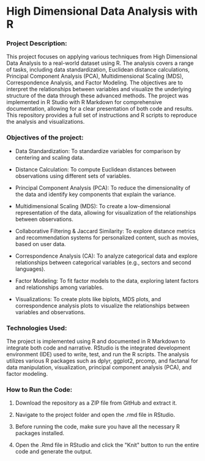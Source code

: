 # High Dimensional Data Analysis with R

### Project Description:

This project focuses on applying various techniques from High Dimensional Data Analysis to a real-world dataset using R. The analysis covers a range of tasks, including data standardization, Euclidean distance calculations, Principal Component Analysis (PCA), Multidimensional Scaling (MDS), Correspondence Analysis, and Factor Modeling. The objectives are to interpret the relationships between variables and visualize the underlying structure of the data through these advanced methods. The project was implemented in R Studio with R Markdown for comprehensive documentation, allowing for a clear presentation of both code and results. This repository provides a full set of instructions and R scripts to reproduce the analysis and visualizations.

### Objectives of the project:

- Data Standardization: To standardize variables for comparison by centering and scaling data.
  
- Distance Calculation: To compute Euclidean distances between observations using different sets of variables.
  
- Principal Component Analysis (PCA): To reduce the dimensionality of the data and identify key components that explain the variance.
  
- Multidimensional Scaling (MDS): To create a low-dimensional representation of the data, allowing for visualization of the relationships between observations.
  
- Collaborative Filtering & Jaccard Similarity: To explore distance metrics and recommendation systems for personalized content, such as movies, based on user data.
  
- Correspondence Analysis (CA): To analyze categorical data and explore relationships between categorical variables (e.g., sectors and second languages).
  
- Factor Modeling: To fit factor models to the data, exploring latent factors and relationships among variables.
  
- Visualizations: To create plots like biplots, MDS plots, and correspondence analysis plots to visualize the relationships between variables and observations.

### Technologies Used:

The project is implemented using R and documented in R Markdown to integrate both code and narrative. RStudio is the integrated development environment (IDE) used to write, test, and run the R scripts. The analysis utilizes various R packages such as dplyr, ggplot2, prcomp, and factanal for data manipulation, visualization, principal component analysis (PCA), and factor modeling.

### How to Run the Code:

1. Download the repository as a ZIP file from GitHub and extract it.

2. Navigate to the project folder and open the .rmd file in RStudio.

3. Before running the code, make sure you have all the necessary R packages installed.

4. Open the .Rmd file in RStudio and click the "Knit" button to run the entire code and generate the output.


